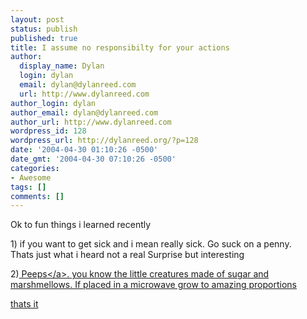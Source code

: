 ```yaml
---
layout: post
status: publish
published: true
title: I assume no responsibilty for your actions
author:
  display_name: Dylan
  login: dylan
  email: dylan@dylanreed.com
  url: http://www.dylanreed.com
author_login: dylan
author_email: dylan@dylanreed.com
author_url: http://www.dylanreed.com
wordpress_id: 128
wordpress_url: http://dylanreed.org/?p=128
date: '2004-04-30 01:10:26 -0500'
date_gmt: '2004-04-30 07:10:26 -0500'
categories:
- Awesome
tags: []
comments: []
---
```

<p>Ok to fun things i learned recently</p>
<p>1) if you want to get sick and i mean really sick. Go suck on a penny.<br />
    Thats just what i heard not a real Surprise but interesting</p>
<p>2)<a href="http:&#47;&#47;www.peepresearch.org"> Peeps<&#47;a>. you know the little creatures made of sugar and marshmellows. If placed in a microwave grow to amazing proportions</p>
<p>thats it</p>

